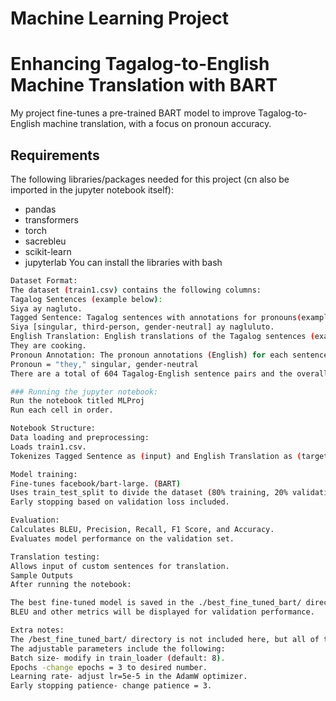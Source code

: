 # Machine Learning Project


# Enhancing Tagalog-to-English Machine Translation with BART

My project fine-tunes a pre-trained BART model to improve Tagalog-to-English machine translation, with a focus on pronoun accuracy. 

## Requirements
The following libraries/packages needed for this project (cn also be imported in the jupyter notebook itself):
- pandas
- transformers
- torch
- sacrebleu
- scikit-learn
- jupyterlab
You can install the libraries with bash
```bash
Dataset Format:
The dataset (train1.csv) contains the following columns:
Tagalog Sentences (example below):
Siya ay nagluto. 
Tagged Sentence: Tagalog sentences with annotations for pronouns(example below):
Siya [singular, third-person, gender-neutral] ay nagluluto.
English Translation: English translations of the Tagalog sentences (example below):
They are cooking.
Pronoun Annotation: The pronoun annotations (English) for each sentence. (example below):
Pronoun = "they," singular, gender-neutral
There are a total of 604 Tagalog-English sentence pairs and the overall count of sentences (including annotation and tagged is 2416)

### Running the jupyter notebook:
Run the notebook titled MLProj
Run each cell in order.

Notebook Structure:
Data loading and preprocessing:
Loads train1.csv.
Tokenizes Tagged Sentence as (input) and English Translation as (target). Note that you can specify Tagalog if you want to train untagged Tagalog sentences as input. 

Model training:
Fine-tunes facebook/bart-large. (BART) 
Uses train_test_split to divide the dataset (80% training, 20% validation).
Early stopping based on validation loss included.

Evaluation:
Calculates BLEU, Precision, Recall, F1 Score, and Accuracy.
Evaluates model performance on the validation set.

Translation testing:
Allows input of custom sentences for translation.
Sample Outputs
After running the notebook:

The best fine-tuned model is saved in the ./best_fine_tuned_bart/ directory. 
BLEU and other metrics will be displayed for validation performance.

Extra notes:
The /best_fine_tuned_bart/ directory is not included here, but all of the contents are uploaded aside from Models.safetensors because of the file size. 
The adjustable parameters include the following:
Batch size- modify in train_loader (default: 8).
Epochs -change epochs = 3 to desired number.
Learning rate- adjust lr=5e-5 in the AdamW optimizer.
Early stopping patience- change patience = 3.
